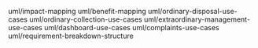 uml/impact-mapping
uml/benefit-mapping
uml/ordinary-disposal-use-cases
uml/ordinary-collection-use-cases
uml/extraordinary-management-use-cases
uml/dashboard-use-cases
uml/complaints-use-cases
uml/requirement-breakdown-structure
